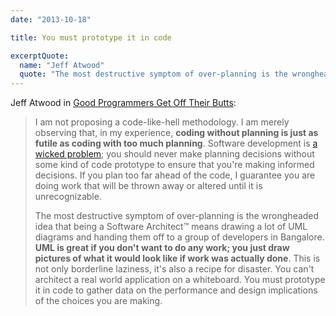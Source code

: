 ```yaml
---
date: "2013-10-18"

title: You must prototype it in code

excerptQuote:
  name: "Jeff Atwood"
  quote: "The most destructive symptom of over-planning is the wrongheaded idea that being a Software Architect™ means drawing a lot of UML diagrams and handing them off to a group of developers. […] You can't architect a real world application on a whiteboard. You must prototype it in code to gather data on the performance and design implications of the choices you are making."
---
```


Jeff Atwood in [Good Programmers Get Off Their Butts](http://www.codinghorror.com/blog/2004/11/good-programmers-get-off-their-butts.html):

> I am not proposing a code-like-hell methodology. I am merely observing that, in my experience, **coding without planning is just as futile as coding with too much planning**. Software development is [a wicked problem](http://www.codinghorror.com/blog/archives/000071.html); you should never make planning decisions without some kind of code prototype to ensure that you're making informed decisions. If you plan too far ahead of the code, I guarantee you are doing work that will be thrown away or altered until it is unrecognizable.
>
> The most destructive symptom of over-planning is the wrongheaded idea that being a Software Architect™ means drawing a lot of UML diagrams and handing them off to a group of developers in Bangalore. **UML is great if you don't want to do any work; you just draw pictures of what it would look like if work was actually done**. This is not only borderline laziness, it's also a recipe for disaster. You can't architect a real world application on a whiteboard. You must prototype it in code to gather data on the performance and design implications of the choices you are making.
